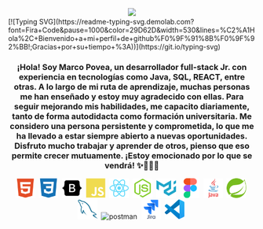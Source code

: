 <div id="header" align="center">
    <img src="https://media.giphy.com/media/v1.Y2lkPTc5MGI3NjExM2RkMDkwZDZlZWIxOTUwN2JmMDhlYjkxN2YzYmJjYjY2MjYyOTYyOSZlcD12MV9pbnRlcm5hbF9naWZzX2dpZklkJmN0PWc/OputyOzTh4RippEBhX/giphy.gif" />
</div>
[![Typing SVG](https://readme-typing-svg.demolab.com?font=Fira+Code&pause=1000&color=29D62D&width=530&lines=%C2%A1Hola%2C+Bienvenido+a+mi+perfil+de+github%F0%9F%91%8B%F0%9F%92%BB!;Gracias+por+su+tiempo+%3A))](https://git.io/typing-svg)
<h3 align="center">
    ¡Hola! Soy Marco Povea, un desarrollador full-stack Jr. con experiencia en tecnologías como Java, SQL, REACT, entre otras. A lo largo de mi ruta de aprendizaje, muchas personas me han enseñado y estoy muy agradecido con ellas. Para seguir mejorando mis habilidades, me capacito diariamente, tanto de forma autodidacta como formación universitaria. Me considero una persona persistente y comprometida, lo que me ha llevado a estar siempre abierto a nuevas oportunidades. Disfruto mucho trabajar y aprender de otros, pienso que eso permite crecer mutuamente. ¡Estoy emocionado por lo que se vendrá! ✨👋🚀😎
</h3>
<div align="center">
    <img src="https://github.com/devicons/devicon/blob/master/icons/html5/html5-plain.svg" title="html5" alt="html5" width="40px" height="40px" />&nbsp;
    <img src="https://github.com/devicons/devicon/blob/master/icons/css3/css3-plain.svg" title="css3" alt="css3" width="40px" height="40px" />&nbsp;
    <img src="https://github.com/devicons/devicon/blob/master/icons/bootstrap/bootstrap-plain.svg" title="bootstrap" alt="bootstrap" width="40px" height="40px" />&nbsp;
    <img src="https://github.com/devicons/devicon/blob/master/icons/javascript/javascript-plain.svg" title="javascript" alt="javascript" width="40px" height="40px" />&nbsp;
    <img src="https://github.com/devicons/devicon/blob/master/icons/react/react-original.svg" title="react" alt="react" width="40px" height="40px" />&nbsp;
    <img src="https://github.com/devicons/devicon/blob/master/icons/nodejs/nodejs-plain.svg" title="nodejs" alt="nodejs" width="40px" height="40px" />&nbsp;
    <img src="https://github.com/devicons/devicon/blob/master/icons/materialui/materialui-plain.svg" title="mui" alt="mui" width="40px" height="40px" />&nbsp;
    <img src="https://github.com/devicons/devicon/blob/master/icons/figma/figma-original.svg" title="figma" alt="figma" width="40px" height="40px" />&nbsp;
    <img src="https://github.com/devicons/devicon/blob/master/icons/java/java-original-wordmark.svg" title="java" alt="java" width="40px" height="40px" />&nbsp;
    <img src="https://github.com/devicons/devicon/blob/master/icons/spring/spring-original.svg" title="spring" alt="spring" width="40px" height="40px" />&nbsp;
    <img src="https://github.com/devicons/devicon/blob/master/icons/mysql/mysql-plain.svg" title="mysql" alt="mysql" width="40px" height="40px" />&nbsp;
    <img src="https://github.com/kilianpaquier/devicon/blob/df98428ff8c87f28e1c8901c89824b70136bb9c3/icons/postman/postman-plain.svg" title="postman" alt="postman" width="40px" height="40px" />&nbsp;
    <img src="https://github.com/devicons/devicon/blob/master/icons/jira/jira-original-wordmark.svg" title="jira" alt="jira" width="40px" height="40px" />&nbsp;
    <img src="https://github.com/devicons/devicon/blob/master/icons/vscode/vscode-original.svg" title="vscode" alt="vscode" width="40px" height="40px" />&nbsp;  
</div>

